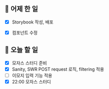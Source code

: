 ## 🐣 어제 한 일

- [x] Storybook 작성, 배포
- [x] 컴포넌트 수정


## 🐤 오늘 할 일

- [x] 모자스 스터디 준비
- [x] Sanity, SWR POST request 로직, filtering 적용
- [ ] 이모지 입력 기능 적용
- [x] 22:00 모자스 스터디